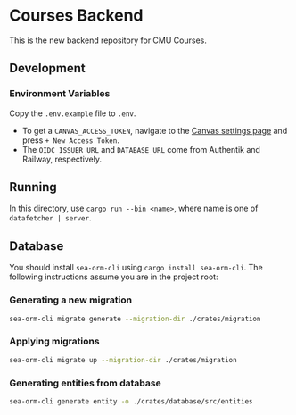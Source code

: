 # Courses Backend

This is the new backend repository for CMU Courses.

## Development

### Environment Variables

Copy the `.env.example` file to `.env`.

* To get a `CANVAS_ACCESS_TOKEN`, navigate to the [Canvas settings page](https://canvas.cmu.edu/profile/settings) and press `+ New Access Token`.
* The `OIDC_ISSUER_URL` and `DATABASE_URL` come from Authentik and Railway, respectively. 

## Running

In this directory, use `cargo run --bin <name>`, where name is one of `datafetcher | server`.

## Database

You should install `sea-orm-cli` using `cargo install sea-orm-cli`. The following instructions assume you are in the project root:

### Generating a new migration

```bash
sea-orm-cli migrate generate --migration-dir ./crates/migration
```

### Applying migrations

```bash
sea-orm-cli migrate up --migration-dir ./crates/migration
```

### Generating entities from database

```bash
sea-orm-cli generate entity -o ./crates/database/src/entities
```
